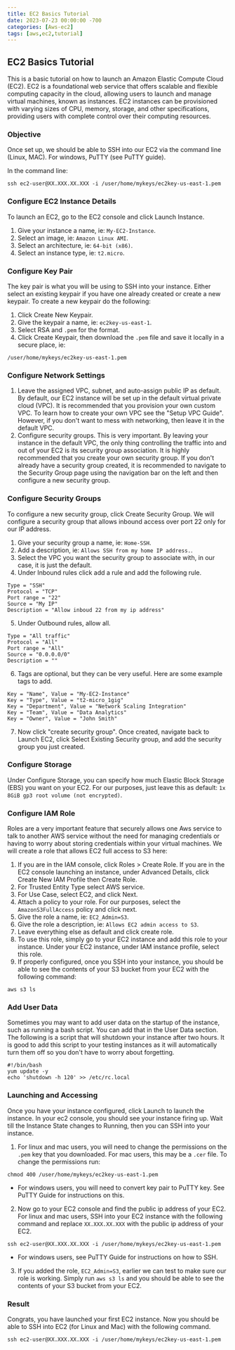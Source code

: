 ```yaml
---
title: EC2 Basics Tutorial
date: 2023-07-23 00:00:00 -700
categories: [Aws-ec2]
tags: [aws,ec2,tutorial]
---
```


## EC2 Basics Tutorial
This is a basic tutorial on how to launch an Amazon Elastic Compute Cloud (EC2). EC2 is a foundational web service that offers scalable and flexible computing capacity in the cloud, allowing users to launch and manage virtual machines, known as instances. EC2 instances can be provisioned with varying sizes of CPU, memory, storage, and other specifications, providing users with complete control over their computing resources.

### Objective
Once set up, we should be able to SSH into our EC2 via the command line (Linux, MAC). For windows, PuTTY (see PuTTY guide).

In the command line:
```
ssh ec2-user@XX.XXX.XX.XXX -i /user/home/mykeys/ec2key-us-east-1.pem
```

### Configure EC2 Instance Details
To launch an EC2, go to the EC2 console and click Launch Instance.
1. Give your instance a name, ie: ```My-EC2-Instance```.
2. Select an image, ie: ```Amazon Linux AMI```.
3. Select an architecture, ie: ```64-bit (x86)```.
4. Select an instance type, ie: ```t2.micro```.

### Configure Key Pair
The key pair is what you will be using to SSH into your instance. Either select an existing keypair if you have one already created or create a new keypair. To create a new keypair do the following:
1. Click Create New Keypair.
2. Give the keypair a name, ie: ```ec2key-us-east-1```.
3. Select RSA and ```.pem``` for the format.
4. Click Create Keypair, then download the ```.pem``` file and save it locally in a secure place, ie:
```
/user/home/mykeys/ec2key-us-east-1.pem
```

### Configure Network Settings
1. Leave the assigned VPC, subnet, and auto-assign public IP as default. By default, our EC2 instance will be set up in the default virtual private cloud (VPC). It is recommended that you provision your own custom VPC. To learn how to create your own VPC see the "Setup VPC Guide". However, if you don't want to mess with networking, then leave it in the default VPC.
2. Configure security groups. This is very important. By leaving your instance in the default VPC, the only thing controlling the traffic into and out of your EC2 is its security group association. It is highly recommended that you create your own security group. If you don't already have a security group created, it is recommended to navigate to the Security Group page using the navigation bar on the left and then configure a new security group.

### Configure Security Groups
To configure a new security group, click Create Security Group. We will configure a security group that allows inbound access over port 22 only for our IP address.
1. Give your security group a name, ie: ```Home-SSH```.
2. Add a description, ie: ```Allows SSH from my home IP address.```.
3. Select the VPC you want the security group to associate with, in our case, it is just the default.
4. Under Inbound rules click add a rule and add the following rule.
```
Type = "SSH"
Protocol = "TCP"
Port range = "22"
Source = "My IP"
Description = "Allow inboud 22 from my ip address"
```
5. Under Outbound rules, allow all.
```
Type = "All traffic"
Protocol = "All"
Port range = "All"
Source = "0.0.0.0/0"
Description = ""
```
6. Tags are optional, but they can be very useful. Here are some example tags to add.
```
Key = "Name", Value = "My-EC2-Instance"
Key = "Type", Value = "t2-micro_1gig"
Key = "Department", Value = "Network Scaling Integration"
Key = "Team", Value = "Data Analytics"
Key = "Owner", Value = "John Smith"
```
7. Now click "create security group". Once created, navigate back to Launch EC2, click Select Existing Security group, and add the security group you just created.

### Configure Storage
Under Configure Storage, you can specify how much Elastic Block Storage (EBS) you want on your EC2. For our purposes, just leave this as default: ```1x 8GiB gp3 root volume (not encrypted)```.

### Configure IAM Role
Roles are a very important feature that securely allows one Aws service to talk to another AWS service without the need for managing credentials or having to worry about storing credentials within your virtual machines. We will create a role that allows EC2 full access to S3 here:

1. If you are in the IAM console, click Roles > Create Role. If you are in the EC2 console launching an instance, under Advanced Details, click Create New IAM Profile then Create Role.
2. For Trusted Entity Type select AWS service.
3. For Use Case, select EC2, and click Next.
4. Attach a policy to your role. For our purposes, select the ```AmazonS3FullAccess``` policy and click next.
5. Give the role a name, ie: ```EC2_Admin=S3```.
6. Give the role a description, ie: ```Allows EC2 admin access to S3```.
7. Leave everything else as default and click create role.
8. To use this role, simply go to your EC2 instance and add this role to your instance. Under your EC2 instance, under IAM instance profile, select this role.
9. If properly configured, once you SSH into your instance, you should be able to see the contents of your S3 bucket from your EC2 with the following command:
```
aws s3 ls
```

### Add User Data
Sometimes you may want to add user data on the startup of the instance, such as running a bash script. You can add that in the User Data section. The following is a script that will shutdown your instance after two hours. It is good to add this script to your testing instances as it will automatically turn them off so you don't have to worry about forgetting.
```
#!/bin/bash
yum update -y
echo 'shutdown -h 120' >> /etc/rc.local
```

### Launching and Accessing
Once you have your instance configured, click Launch to launch the instance. In your ec2 console, you should see your instance firing up. Wait till the Instance State changes to Running, then you can SSH into your instance.

1. For linux and mac users, you will need to change the permissions on the  ```.pem``` key that you downloaded. For mac users, this may be a ```.cer``` file. To change the permissions run:
```
chmod 400 /user/home/mykeys/ec2key-us-east-1.pem
```
* For windows users, you will need to convert key pair to PuTTY key. See PuTTY Guide for instructions on this.

2. Now go to your EC2 console and find the public ip address of your EC2. For linux and mac users, SSH into your EC2 instance with the following command and replace ```XX.XXX.XX.XXX``` with the public ip address of your EC2.
```
ssh ec2-user@XX.XXX.XX.XXX -i /user/home/mykeys/ec2key-us-east-1.pem
```
* For windows users, see PuTTY Guide for instructions on how to SSH.
3. If you added the role, ```EC2_Admin=S3```, earlier we can test to make sure our role is working. Simply run ```aws s3 ls``` and you should be able to see the contents of your S3 bucket from your EC2.

### Result
Congrats, you have launched your first EC2 instance. Now you should be able to SSH into EC2 (for Linux and Mac) with the following command.
```
ssh ec2-user@XX.XXX.XX.XXX -i /user/home/mykeys/ec2key-us-east-1.pem
```
